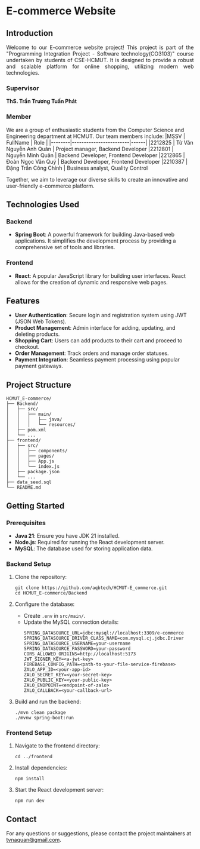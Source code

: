 # E-commerce Website

## Introduction
<p style="text-align: justify;">
Welcome to our E-commerce website project! This project is part of the "Programming Integration Project - Software technology(CO3103)" course undertaken by students of CSE-HCMUT. It is designed to provide a robust and scalable platform for online shopping, utilizing modern web technologies.
</p>

### Supervisor
**ThS. Trần Trương Tuấn Phát**

### Member
We are a group of enthusiastic students from the Computer Science and Engineering department at HCMUT. Our team members include:
|MSSV    | FullName               | Role |
|--------|------------------------|------|
|2212825 | Từ Văn Nguyễn Anh Quân | Project manager, Backend Developer
|2212801 | Nguyễn Minh Quân       | Backend Developer, Frontend Developer
|2212865 | Đoàn Ngọc Văn Quý      | Backend Developer, Frontend Developer
|2210387 | Đặng Trần Công Chính   | Business analyst, Quality Control

Together, we aim to leverage our diverse skills to create an innovative and user-friendly e-commerce platform.

## Technologies Used

### Backend
- **Spring Boot**: A powerful framework for building Java-based web applications. It simplifies the development process by providing a comprehensive set of tools and libraries.

### Frontend
- **React**: A popular JavaScript library for building user interfaces. React allows for the creation of dynamic and responsive web pages.

## Features

- **User Authentication**: Secure login and registration system using JWT (JSON Web Tokens).
- **Product Management**: Admin interface for adding, updating, and deleting products.
- **Shopping Cart**: Users can add products to their cart and proceed to checkout.
- **Order Management**: Track orders and manage order statuses.
- **Payment Integration**: Seamless payment processing using popular payment gateways.

## Project Structure

```
HCMUT_E-commerce/
├── Backend/
│   ├── src/
│   │   ├── main/
│   │   │   ├── java/
│   │   │   └── resources/
│   ├── pom.xml
│   └── ...
├── frontend/
│   ├── src/
│   │   ├── components/
│   │   ├── pages/
│   │   ├── App.js
│   │   └── index.js
│   ├── package.json
│   └── ...
├── data_seed.sql
└── README.md
```

## Getting Started

### Prerequisites

- **Java 21**: Ensure you have JDK 21 installed.
- **Node.js**: Required for running the React development server.
- **MySQL**: The database used for storing application data.

### Backend Setup

1. Clone the repository:
   ```
   git clone https://github.com/aqbtech/HCMUT-E_commerce.git
   cd HCMUT_E-commerce/Backend
   ```

2. Configure the database:
    - Create `.env` in `src/main/`.
    - Update the MySQL connection details:
      ```
      SPRING_DATASOURCE_URL=jdbc:mysql://localhost:3309/e-commerce
      SPRING_DATASOURCE_DRIVER_CLASS_NAME=com.mysql.cj.jdbc.Driver
      SPRING_DATASOURCE_USERNAME=your-username
      SPRING_DATASOURCE_PASSWORD=your-password
      CORS_ALLOWED_ORIGINS=http://localhost:5173
      JWT_SIGNER_KEY=<a-jwt-key>
      FIREBASE_CONFIG_PATH=<path-to-your-file-service-firebase>
      ZALO_APP_ID=<your-app-id>
      ZALO_SECRET_KEY=<your-secret-key>
      ZALO_PUBLIC_KEY=<your-public-key>
      ZALO_ENDPOINT=<endpoint-of-zalo>
      ZALO_CALLBACK=<your-callback-url>
      ```

3. Build and run the backend:
   ```
   ./mvn clean package
   ./mvnw spring-boot:run
   ```

### Frontend Setup

1. Navigate to the frontend directory:
   ```
   cd ../frontend
   ```

2. Install dependencies:
   ```
   npm install
   ```

3. Start the React development server:
   ```
   npm run dev
   ```



## Contact

For any questions or suggestions, please contact the project maintainers at [tvnaquan@gmail.com](mailto:tvnaquan@gmail.com).
